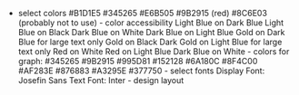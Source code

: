    - select colors
        #B1D1E5
        #345265
        #E6B505
        #9B2915 (red)
        #8C6E03 (probably not to use)
    - color accessibility
        Light Blue on Dark Blue
        Light Blue on Black
        Dark Blue on White
        Dark Blue on Light Blue
        Gold on Dark Blue for large text only
        Gold on Black
        Dark Gold on Light Blue for large text only
        Red on White
        Red on Light Blue
        Dark Blue on White
    - colors for graph: 
        #345265
        #9B2915
        #995D81
        #152128
        #6A180C
        #8F4C00
        #AF283E
        #876883
        #A3295E
        #377750
    - select fonts
        Display Font: Josefin Sans
            <link rel="preconnect" href="https://fonts.googleapis.com">
            <link rel="preconnect" href="https://fonts.gstatic.com" crossorigin>
            <link href="https://fonts.googleapis.com/css2?family=Josefin+Sans:ital,wght@0,100..700;1,100..700&display=swap" rel="stylesheet">
        Text Font: Inter
            <link rel="preconnect" href="https://fonts.googleapis.com">
            <link rel="preconnect" href="https://fonts.gstatic.com" crossorigin>
            <link href="https://fonts.googleapis.com/css2?family=Inter:ital,opsz,wght@0,14..32,100..900;1,14..32,100..900&display=swap" rel="stylesheet">
    - design layout